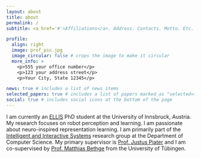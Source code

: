 ```yaml
---
layout: about
title: about
permalink: /
subtitle: <a href='#'>Affiliations</a>. Address. Contacts. Motto. Etc.

profile:
  align: right
  image: prof_pic.jpg
  image_circular: false # crops the image to make it circular
  more_info: >
    <p>555 your office number</p>
    <p>123 your address street</p>
    <p>Your City, State 12345</p>

news: true # includes a list of news items
selected_papers: true # includes a list of papers marked as "selected={true}"
social: true # includes social icons at the bottom of the page
---
```


I am currently an [ELLIS](https://ellis.eu/phd-postdoc) PhD student at the University of Innsbruck, Austria. My research focuses on robot perception and learning. I am passionate about neuro-inspired representation learning. 
I am primarily part of the [Intelligent and Interactive Systems](https://iis.uibk.ac.at/start) research group at the Department of Computer Science. My primary supervisor is [Prof. Justus Piater](https://iis.uibk.ac.at/people/justus) and I am co-supervised by [Prof. Matthias Bethge](https://bethgelab.org/) from the University of Tübingen.
